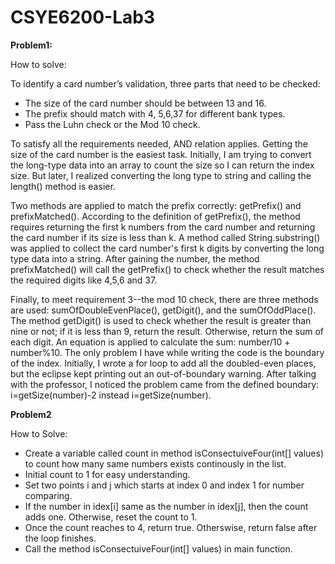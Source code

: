 # CSYE6200-Lab3
**Problem1:**

How to solve:
  
  To identify a card number’s validation, three parts that need to be checked: 
  - The size of the card number should be between 13 and 16.
  - The prefix should match with 4, 5,6,37 for different bank types.
  - Pass the Luhn check or the Mod 10 check.

To satisfy all the requirements needed, AND relation applies.
Getting the size of the card number is the easiest task. Initially, I am trying to convert the long-type data into an array to count the size so I can return the index size. But later, I realized converting the long type to string and calling the length() method is easier. 
 
Two methods are applied to match the prefix correctly: getPrefix() and prefixMatched(). According to the definition of getPrefix(), the method requires returning the first k numbers from the card number and returning the card number if its size is less than k. A method called String.substring() was applied to collect the card number's first k digits by converting the long type data into a string. After gaining the number, the method prefixMatched() will call the getPrefix() to check whether the result matches the required digits like 4,5,6 and 37. 

Finally, to meet requirement 3--the mod 10 check, there are three methods are used: sumOfDoubleEvenPlace(), getDigit(), and the sumOfOddPlace(). The method getDigit() is used to check whether the result is greater than nine or not; if it is less than 9, return the result. Otherwise, return the sum of each digit. An equation is applied to calculate the sum: number/10 + number%10.  The only problem I have while writing the code is the boundary of the index. Initially, I wrote a for loop to add all the doubled-even places, but the eclipse kept printing out an out-of-boundary warning. After talking with the professor, I noticed the problem came from the defined boundary: i=getSize(number)-2 instead i=getSize(number). 

**Problem2**

How to Solve:
  - Create a variable called count in method isConsectuiveFour(int[] values) to count how many same numbers exists continously in the list. 
  - Initial count to 1 for easy understanding.
  - Set two points i and j which starts at index 0 and index 1 for number comparing.
  - If the number in idex[i] same as the number in idex[j], then the count adds one. Otherwise, reset the count to 1.
  - Once the count reaches to 4, return true. Otherswise, return false after the loop finishes.
  - Call the method isConsectuiveFour(int[] values) in main function. 
